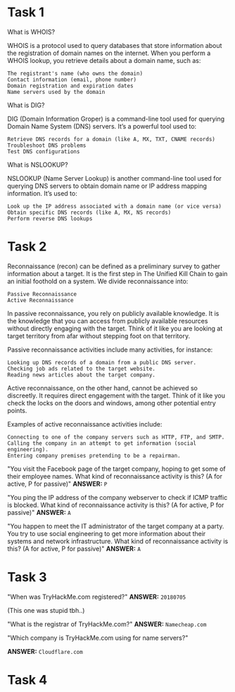 # Task 1
What is WHOIS?

WHOIS is a protocol used to query databases that store information about the registration of domain names on the internet. When you perform a WHOIS lookup, you retrieve details about a domain name, such as:

    The registrant's name (who owns the domain)
    Contact information (email, phone number)
    Domain registration and expiration dates
    Name servers used by the domain

What is DIG?

DIG (Domain Information Groper) is a command-line tool used for querying Domain Name System (DNS) servers. It’s a powerful tool used to:

    Retrieve DNS records for a domain (like A, MX, TXT, CNAME records)
    Troubleshoot DNS problems
    Test DNS configurations

What is NSLOOKUP?

NSLOOKUP (Name Server Lookup) is another command-line tool used for querying DNS servers to obtain domain name or IP address mapping information. It’s used to:

    Look up the IP address associated with a domain name (or vice versa)
    Obtain specific DNS records (like A, MX, NS records)
    Perform reverse DNS lookups
# Task 2

Reconnaissance (recon) can be defined as a preliminary survey to gather information about a target. It is the first step in The Unified Kill Chain to gain an initial foothold on a system. We divide reconnaissance into:

    Passive Reconnaissance
    Active Reconnaissance

In passive reconnaissance, you rely on publicly available knowledge. It is the knowledge that you can access from publicly available resources without directly engaging with the target. Think of it like you are looking at target territory from afar without stepping foot on that territory.

Passive reconnaissance activities include many activities, for instance:

    Looking up DNS records of a domain from a public DNS server.
    Checking job ads related to the target website.
    Reading news articles about the target company.

Active reconnaissance, on the other hand, cannot be achieved so discreetly. It requires direct engagement with the target. Think of it like you check the locks on the doors and windows, among other potential entry points.

Examples of active reconnaissance activities include:

    Connecting to one of the company servers such as HTTP, FTP, and SMTP.
    Calling the company in an attempt to get information (social engineering).
    Entering company premises pretending to be a repairman.

"You visit the Facebook page of the target company, hoping to get some of their employee names. What kind of reconnaissance activity is this? (A for active, P for passive)"
**ANSWER:** ``P``

"You ping the IP address of the company webserver to check if ICMP traffic is blocked. What kind of reconnaissance activity is this? (A for active, P for passive)"
**ANSWER:** ``A``

"You happen to meet the IT administrator of the target company at a party. You try to use social engineering to get more information about their systems and network infrastructure. What kind of reconnaissance activity is this? (A for active, P for passive)"
**ANSWER:** ``A``
# Task 3

"When was TryHackMe.com registered?"
**ANSWER:**
``20180705``

(This one was stupid tbh..)

"What is the registrar of TryHackMe.com?"
**ANSWER:** ``Namecheap.com``

"Which company is TryHackMe.com using for name servers?"

**ANSWER:** ``Cloudflare.com``

# Task 4
